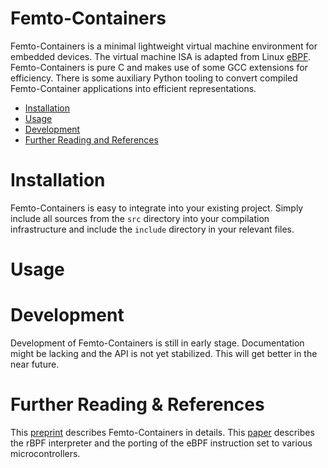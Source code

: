 # Femto-Containers

Femto-Containers is a minimal lightweight virtual machine environment for
embedded devices. The virtual machine ISA is adapted from Linux [eBPF].
Femto-Containers is pure C and makes use of some GCC extensions for efficiency.
There is some auxiliary Python tooling to convert compiled Femto-Container
applications into efficient representations.

- [Installation](#installation)
- [Usage](#usage)
- [Development](#development)
- [Further Reading and References](#further-reading--references)

# Installation

Femto-Containers is easy to integrate into your existing project. Simply include
all sources from the `src` directory into your compilation infrastructure and
include the `include` directory in your relevant files.

# Usage



# Development

Development of Femto-Containers is still in early stage. Documentation might be
lacking and the API is not yet stabilized. This will get better in the near
future.

# Further Reading & References

This [preprint](https://arxiv.org/pdf/2106.12553.pdf) describes Femto-Containers in details.
This [paper](https://arxiv.org/pdf/2011.12047.pdf) describes the rBPF interpreter and the porting of the eBPF instruction set to various microcontrollers.

[eBPF]: https://ebpf.io/

